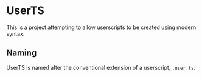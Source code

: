 # UserTS
This is a project attempting to allow userscripts to be created using modern syntax.

## Naming
UserTS is named after the conventional extension of a userscript, `.user.ts`.